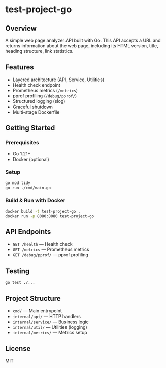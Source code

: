 # test-project-go

## Overview
A simple web page analyzer API built with Go. This API accepts a URL and returns information about the web page, including its HTML version, title, heading structure, link statistics.

## Features
- Layered architecture (API, Service, Utilities)
- Health check endpoint
- Prometheus metrics (`/metrics`)
- pprof profiling (`/debug/pprof/`)
- Structured logging (slog)
- Graceful shutdown
- Multi-stage Dockerfile

## Getting Started

### Prerequisites
- Go 1.21+
- Docker (optional)

### Setup
```sh
go mod tidy
go run ./cmd/main.go
```

### Build & Run with Docker
```sh
docker build -t test-project-go .
docker run -p 8080:8080 test-project-go
```

## API Endpoints
- `GET /health` — Health check
- `GET /metrics` — Prometheus metrics
- `GET /debug/pprof/` — pprof profiling

## Testing
```sh
go test ./...
```

## Project Structure
- `cmd/` — Main entrypoint
- `internal/api/` — HTTP handlers
- `internal/service/` — Business logic
- `internal/util/` — Utilities (logging)
- `internal/metrics/` — Metrics setup

## License
MIT
